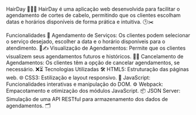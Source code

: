 HairDay 💇‍♂️✨
HairDay é uma aplicação web desenvolvida para facilitar o agendamento de cortes de cabelo, permitindo que os clientes escolham datas e horários disponíveis de forma prática e intuitiva. 🕒✂️

Funcionalidades 🌟
Agendamento de Serviços: Os clientes podem selecionar o serviço desejado, escolher a data e o horário disponíveis para o atendimento. 📅✍️
Visualização de Agendamentos: Permite que os clientes visualizem seus agendamentos futuros e históricos. 👀📜
Cancelamento de Agendamentos: Os clientes têm a opção de cancelar agendamentos, se necessário. ❌⏳
Tecnologias Utilizadas 🛠️
HTML5: Estruturação das páginas web. 🌐
CSS3: Estilização e layout responsivo. 🎨
JavaScript: Funcionalidades interativas e manipulação do DOM. ⚙️
Webpack: Empacotamento e otimização dos módulos JavaScript. 📦
JSON Server: Simulação de uma API RESTful para armazenamento dos dados de agendamentos. 🗂️

